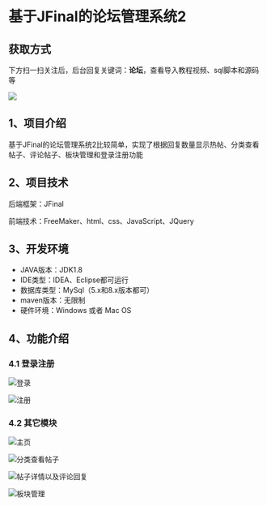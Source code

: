 # 基于JFinal的论坛管理系统2
## 获取方式

下方扫一扫关注后，后台回复关键词：**论坛**，查看导入教程视频、sql脚本和源码等

 ![](https://www.codeshop.fun/Typora-Images/202205281253739.png)

## 1、项目介绍

基于JFinal的论坛管理系统2比较简单，实现了根据回复数量显示热帖、分类查看帖子、评论帖子、板块管理和登录注册功能


## 2、项目技术

后端框架：JFinal

前端技术：FreeMaker、html、css、JavaScript、JQuery

## 3、开发环境

- JAVA版本：JDK1.8
- IDE类型：IDEA、Eclipse都可运行
- 数据库类型：MySql（5.x和8.x版本都可） 
- maven版本：无限制
- 硬件环境：Windows 或者 Mac OS


## 4、功能介绍

### 4.1 登录注册

![登录](https://www.codeshop.fun/Typora-Images/202208091011852.jpg)

![注册](https://www.codeshop.fun/Typora-Images/202208091012859.jpg)

### 4.2 其它模块

![主页](https://www.codeshop.fun/Typora-Images/202208091012536.jpg)

![分类查看帖子](https://www.codeshop.fun/Typora-Images/202208091012758.jpg)

![帖子详情以及评论回复](https://www.codeshop.fun/Typora-Images/202208091012911.jpg)

![板块管理](https://www.codeshop.fun/Typora-Images/202208091012016.jpg)

